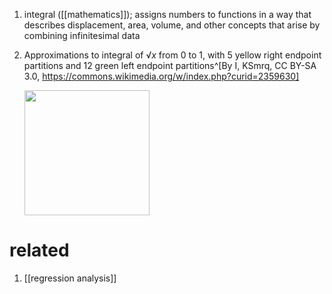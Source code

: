 1. integral ([[mathematics]]); assigns numbers to functions in a way that describes displacement, area, volume, and other concepts that arise by combining infinitesimal data
2. Approximations to integral of √_x_ from 0 to 1, with 5 yellow right endpoint partitions and 12 green left endpoint partitions^[By I, KSmrq, CC BY-SA 3.0, https://commons.wikimedia.org/w/index.php?curid=2359630]

	<img src="https://upload.wikimedia.org/wikipedia/commons/9/91/Integral_approximations.svg" width="200" />
	
# related
1. [[regression analysis]]